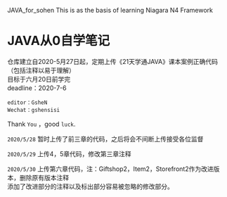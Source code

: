 JAVA_for_sohen
This is as the basis of learning Niagara N4 Framework<br>

# JAVA从0自学笔记<br>

仓库建立自2020-5月27日起，定期上传《21天学通JAVA》课本案例正确代码（包括注释以易于理解）<br>
目标于六月20日前学完<br>
deadline：2020-7-6<br>

    editor：GsheN
    Wechat：gshensisi
    
    
Thank `You` ，good `luck`.

`2020/5/28` 暂时上传了前三章的代码，之后将会不间断上传接受各位监督<br>

`2020/5/29` 上传4，5章代码，修改第三章注释<br>

`2020/5/30` 上传第六章代码，注：Giftshop2，Item2，Storefront2作为改进版本，删除原有版本注释<br>
            添加了改进部分的注释以及标出部分容易被忽略的修改部分。
